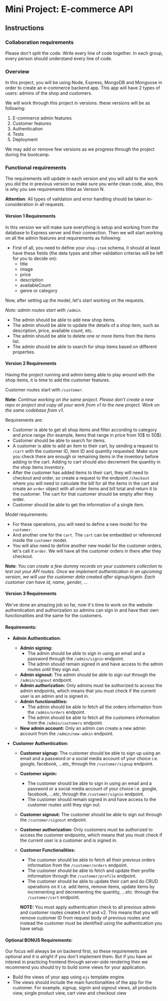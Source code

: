 # Mini Project: E-commerce API

## Instructions

### Collaboration requirements

Please don't split the code. Write every line of code together. In each group, every person should understand every line of code.

### Overview

In this project, you will be using Node, Express, MongoDB and Mongoose in order to create an e-commerce backend app. This app will have 2 types of users: admins of the shop and customers.

We will work through this project in versions. these versions will be as following:

1. E-commerce admin features
2. Customer features
3. Authentication
4. Tests
5. Deployment

We may add or remove few versions as we progress through the project during the bootcamp.

### Functional requirements

The requirements will update in each version and you will add to the work you did the in previous version so make sure you write clean code, also, this is why you see requirements titled as Version N.

**Attention**: All types of validation and error handling should be taken in-consideration in all requests.

#### Version 1 Requirements

In this version we will make sure everything is setup and working from the database to Express server and their connection. Then we will start working on all the admin features and requirements as following:

- First of all, you need to define your `shop-item` schema, it should at least have these fields (the data types and other validation criterias will be left for you to decide on):
  - title
  - image
  - price
  - description
  - availableCount
  - genre or category

Now, after setting up the model, let's start working on the requests.

_Note: admin routes start with `/admin`._

- The admin should be able to add new shop items.
- The admin should be able to update the details of a shop item, such as description, price, available count, etc.
- The admin should be able to delete one or more items from the items list.
- The admin should be able to search for shop items based on different properties.

#### Version 2 Requirements

Having the project running and admin being able to play around with the shop items, it is time to add the customer features.

Customer routes start with _`/customer`_.

**Note**: _Continue working on the same project. Please don't create a new repo or project and copy all your work from v1 to the new project. Work on the same codebase from v1._

Requirements are:

- Customer is able to get all shop items and filter according to category and price range (for example, items that range in price from 10$ to 50$).
- Customer should be able to search for items.
- A customer is able to add an item to their cart, by sending a request to `/cart` with the customer ID, item ID and quantity requested. Make sure you check there are enough or remaining items in the inventory before adding to the cart. Adding to cart should also decrement the quantity in the shop items inventory.
- After the customer has added items to their cart, they will need to checkout and order, so create a request to the endpoint `/checkout` where you will need to calculate the bill for all the items in the cart and create an `order` object with all order items and bill total and return it to the customer. The cart for that customer should be empty after they order.
- Customer should be able to get the information of a single item.

Model requirements:

- For these operations, you will need to define a new model for the `customer`.
- And another one for the `cart`. The `cart` can be embedded or referenced inside the `customer` model.
- You will also need to define another new model for the customer orders, let's call it `order`. We will have all the customer orders in there after they checkout.

**Note**: _You can create a few dummy records on your customers collection to test out your API routes. Once we implement authentication in an upcoming version, we will use the customer data created after signup/signin. Each customer can have id, name, gender, ..._

#### Version 3 Requirements

We've done an amazing job so far, now it's time to work on the website authentication and authorization so admins can sign in and have their own functionalities and the same for the customers.

#### Requirements:

- **Admin Authentication:**

  - **Admin signing:**
    - The admin should be able to sign in using an email and a password through the `/admin/signin` endpoint.
    - The admin should remain signed in and have access to the admin routes until they sign out.
  - **Admin signout:** The admin should be able to sign out through the `/admin/signout` endpoint.
  - **Admin authorization:** Only admins must be authorized to access the admin endpoints, which means that you must check if the current user is an admin and is signed in.
  - **Admin functionalities:**
    - The admin should be able to fetch all the orders information from the `/admin/orders` endpoint.
    - The admin should be able to fetch all the customers information from the `/admin/customers` endpoint.
  - **New admin account:** Only an admin can create a new admin account from the `/admin/new-admin` endpoint.

- **Customer Authentication:**

  - **Customer signup:** The customer should be able to sign up using an email and a password or a social media account of your choice i.e. google, facebook, ...etc, through the `/customer/signup` endpoint.
  - **Customer signin:**
    - The customer should be able to sign in using an email and a password or a social media account of your choice i.e. google, facebook, ...etc, through the `/customer/signin` endpoint.
    - The customer should remain signed in and have access to the customer routes until they sign out.
  - **Customer signout:** The customer should be able to sign out through the `/customer/signout` endpoint.
  - **Customer authorization:** Only customers must be authorized to access the customer endpoints, which means that you must check if the current user is a customer and is signed in.
  - **Customer Functionalities:**

    - The customer should be able to fetch all their previous orders information from the `/customer/orders` endpoint.
    - The customer should be able to fetch and update their profile information through the `/customer/profile` endpoint.
    - The customer should be able to update their cart and do CRUD operations on it i.e. add items, remove items, update items by incrementing and decrementing the quantity, ...etc. through the `/customer/cart` endpoint.

    **NOTE:** You must apply authentication check to all previous admin and customer routes created in v1 and v2. This means that you will remove customer ID from request body of previous routes and instead the customer must be identified using the authentication you have setup.

#### Optional BONUS Requirements:

Our focus will always be on backend first, so these requirements are optional and it is alright if you don't implement them. But if you have an interest in practicing frontend through server-side rendering then we recommend you should try to build some views for your application.

- Build the views of your app using `ejs` template engine.
- The views should include the main functionalities of the app for the customer. For example, signup, signin and signout views, all products view, single product view, cart view and checkout view
